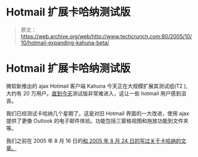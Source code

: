 # Hotmail 扩展卡哈纳测试版

> 原文：<https://web.archive.org/web/http://www.techcrunch.com:80/2005/10/10/hotmail-expanding-kahuna-beta/>

# Hotmail 扩展卡哈纳测试版

微软新推出的 ajax Hotmail 客户端 Kahuna 今天正在大规模扩展其测试组(T2 ),大约有 20 万用户。[直到今天](https://web.archive.org/web/20210211051243/http://www.beta.techcrunch.com/2005/08/24/additional-teasers-for-kahuna-hotmail-beta/)测试版非常难进入，这让一些 hotmail 用户感到沮丧。

我们已经测试卡哈纳几个星期了。这是对旧 Hotmail 界面的一大改进，使用 ajax 提供了更像 Outlook 的电子邮件体验。功能包括三窗格视图和拖放功能到文件夹等。

我们之前在 2005 年 8 月 16 日的[和 2005 年 8 月 24 日的](https://web.archive.org/web/20210211051243/http://www.beta.techcrunch.com/2005/08/16/profile-kahuna-hotmail-beta/)[写过关于卡哈纳的文章。](https://web.archive.org/web/20210211051243/http://www.beta.techcrunch.com/2005/08/24/additional-teasers-for-kahuna-hotmail-beta/)